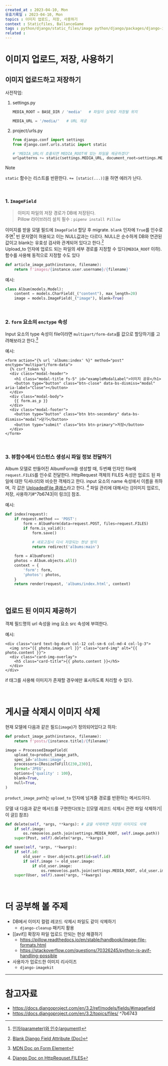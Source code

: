 ```yaml
---
created_at : 2023-04-10, Mon
유효기록일 : 2023-04-10, Mon
topics : 이미지 업로드, 저장, 사용하기
context : Staticfiles, BallanceGame
tags : python/django/static_files/image python/django/packages/django-imagekit python/django/packages/django-cleanup
related : 
---
```

# 이미지 업로드, 저장, 사용하기

## 이미지 업로드하고 저장하기

사전작업:
1. settings.py
	```python
	MEDIA_ROOT = BASE_DIR / 'media'   # 파일이 실제로 저장될 위치
	
	MEDIA_URL = '/media/'   # URL 제공
	```

2. project/urls.py
	```python
	from django.conf import settings
	from django.conf.urls.static import static
	
	# 'MEDIA_URL이 호출되면 MEDIA_ROOT에 있는 파일을 제공하겠다'
	urlpatterns += static(settings.MEDIA_URL, document_root=settings.MEDIA_ROOT)
	```

> [!Note]  
> `static` 함수는 리스트를 반환한다. `+= [static(...)]`을 하면 에러가 난다.

<br>

### 1. `ImageField`
> 이미지 파일의 저장 경로가 DB에 저장된다.  
> Pillow 라이브러리 설치 필수 : `pipenv install Pillow`  

이미지를 받을 모델 필드에 `ImageField` 할당 후 migrate. `blank` 인자에 `True`를 인수로 주면[^1] 빈 문자열이 허용되고 이는 NULL값과는 다르다. NULL은 순수하게 DB와 연관된 값이고 blank는 유효성 검사와 관계되어 있다고 한다.[^2]  
Upload_to 인자에 업로드 되는 파일의 세부 경로를 지정할 수 있다(`MEDIA_ROOT` 이하).  함수를 사용해 동적으로 지정할 수도 있다

```python
def article_image_path(instance, filename):
    return f'images/{instance.user.username}/{filename}'
```

예시:
```python
class Album(models.Model):
    content = models.CharField(_("content"), max_length=20)
    image = models.ImageField(_("image"), blank=True)
```

<br>

### 2. `form` 요소의 `enctype` 속성
Input 요소의 type 속성이 file이라면 `multipart/form-data`를 값으로 할당하기를 고려해보라고 한다.[^3]

예시:
```django
<form action="{% url 'albums:index' %}" method="post" enctype="multipart/form-data">
  {% csrf_token %}
  <div class="modal-header">
    <h1 class="modal-title fs-5" id="exampleModalLabel">이미지 공유</h1>
    <button type="button" class="btn-close" data-bs-dismiss="modal" aria-label="Close"></button>
  </div>
  <div class="modal-body">
    {{ form.as_p }}
  </div>
  <div class="modal-footer">
    <button type="button" class="btn btn-secondary" data-bs-dismiss="modal">닫기</button>
    <button type="submit" class="btn btn-primary">저장</button>
  </div>
</form>
```

<br>

### 3. 뷰함수에서 인스턴스 생성시 파일 정보 전달하기
Album 모델로 만들어진 AlbumForm을 생성할 때, 두번째 인자인 file에 `request.FILES`를 인수로 전달한다. HttpRequest 객체의 FILES 속성은 업로드 된 파일에 대한 딕셔너리와 비슷한 객체라고 한다. input 요소의 name 속성에서 이름을 취하며, 각 값은 [UploadedFile 클래스](https://docs.djangoproject.com/en/3.2/ref/files/uploads/#django.core.files.uploadedfile.UploadedFile)라고 한다. [^4] 파일 관리에 대해서는 [[이미지 업로드, 저장, 사용하기#^7b6743|이 링크]] 참조.

예시:
```python
def index(request):
    if request.method == 'POST':
        form = AlbumForm(data=request.POST, files=request.FILES)
        if form.is_valid():
            form.save()
            
            # 새로고침시 다시 저장되는 현상 방지
            return redirect('albums:main')

    form = AlbumForm()
    photos = Album.objects.all()
    context = {
        'form': form,
        'photos': photos,
    }
    return render(request, 'albums/index.html', context)
```

<br>

## 업로드 된 이미지 제공하기
객체 필드명의 url 속성을 img 요소 src 속성에 부여한다.

예시: 
```django
<div class="card text-bg-dark col-12 col-sm-6 col-md-4 col-lg-3">
  <img src="{{ photo.image.url }}" class="card-img" alt="{{ photo.content }}">
  <div class="card-img-overlay">
    <h5 class="card-title">{{ photo.content }}</h5>
  </div>
</div>
```

if 태그를 사용해 이미지가 존재할 경우에만 표시하도록 처리할 수 있다.

<br>

# 게시글 삭제시 이미지 삭제
현재 모델에 다음과 같은 필드(`image`)가 정의되어있다고 하자:
```python
def product_image_path(instance, filename):
	return f'posts/{instance.title}/{filename}'

image = ProcessedImageField(
	upload_to=product_image_path,
	spec_id='albums:image',
	processors=[ResizeToFill(230,230)],
	format='JPEG',
	options={'quality' : 100},
	blank=True,
	null=True,
)    
```
`product_image_path`는 `upload_to` 인자에 넘겨줄 경로를 반환하는 메서드이다.

모델 내 다음과 같은 메서드를 구현한다(또는 [[모델 레코드 삭제시 관련 파일 삭제하기|이 글]] 참조)
```python
def delete(self, *args, **kargs): # 글을 삭제하면 저장된 이미지도 삭제
	if self.image:
		os.remove(os.path.join(settings.MEDIA_ROOT, self.image.path))
	super(Post, self).delete(*args, **kargs)
```
```python
def save(self, *args, **kwargs):
	if self.id:
		old_user = User.objects.get(id=self.id)
		if self.image != old_user.image:
			if old_user.image:
				os.remove(os.path.join(settings.MEDIA_ROOT, old_user.image.path))
	super(User, self).save(*args, **kwargs)
```

<br>

# 더 공부해 볼 주제
- DB에서 이미지 컬럼 레코드 삭제시 파일도 같이 삭제하기
	- `django-cleanup` 패키지 활용
- [[avif]] 확장자 파일 업로드 안되는 현상 해결하기
	- https://pillow.readthedocs.io/en/stable/handbook/image-file-formats.html
	- https://stackoverflow.com/questions/70326245/python-is-avif-handling-possible
- 사용자가 업로드한 이미지 리사이즈
	- `django-imagekit`

---
# 참고자료
- https://docs.djangoproject.com/en/3.2/ref/models/fields/#imagefield
- https://docs.djangoproject.com/en/3.2/topics/files/ ^7b6743

[^1]: [인자(parameter)와 인수(argument)](https://amagrammer91.tistory.com/9)
[^2]: [Blank Django Field Attribute (Doc)](https://docs.djangoproject.com/en/3.2/ref/models/fields/#blank)
[^3]: [MDN Doc on Form Element](https://developer.mozilla.org/en-US/docs/Web/HTML/Element/form#attributes_for_form_submission)
[^4]: [Django Doc on HttpRequset.FILES](https://docs.djangoproject.com/en/4.2/ref/request-response/#django.http.HttpRequest.FILES)